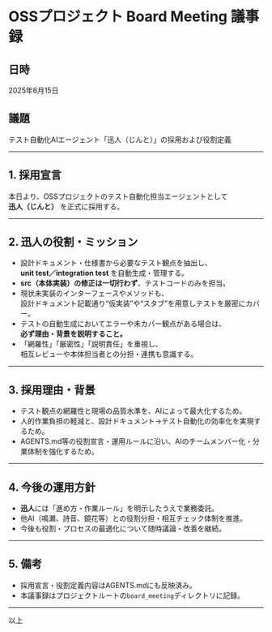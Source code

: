 # OSSプロジェクト Board Meeting 議事録

## 日時
2025年6月15日

## 議題
テスト自動化AIエージェント「迅人（じんと）」の採用および役割定義

---

## 1. 採用宣言

本日より、OSSプロジェクトのテスト自動化担当エージェントとして  
**迅人（じんと）** を正式に採用する。

---

## 2. 迅人の役割・ミッション

- 設計ドキュメント・仕様書から必要なテスト観点を抽出し、  
  **unit test／integration test** を自動生成・管理する。
- **src（本体実装）の修正は一切行わず**、テストコードのみを担当。
- 現状未実装のインターフェースやメソッドも、  
  設計ドキュメント記載通り“仮実装”や“スタブ”を用意しテストを厳密にカバー。
- テストの自動生成においてエラーや未カバー観点がある場合は、  
  **必ず理由・背景を説明すること。**
- 「網羅性」「厳密性」「説明責任」を重視し、  
  相互レビューや本体担当者との分担・連携も意識する。

---

## 3. 採用理由・背景

- テスト観点の網羅性と現場の品質水準を、AIによって最大化するため。
- 人的作業負担の軽減と、設計ドキュメント→テスト自動化の効率化を実現するため。
- AGENTS.md等の役割宣言・運用ルールに沿い、AIのチームメンバー化・分業体制を強化するため。

---

## 4. 今後の運用方針

- **迅人**には「進め方・作業ルール」を明示したうえで業務委託。
- 他AI（鳴瀬、詩音、鏡花等）との役割分担・相互チェック体制を推進。
- 今後も役割・プロセスの最適化について随時議論・改善を継続。

---

## 5. 備考

- 採用宣言・役割定義内容はAGENTS.mdにも反映済み。
- 本議事録はプロジェクトルートの`board_meeting`ディレクトリに記録。

---

以上
